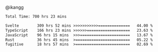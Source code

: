 @ikangg
<!--START_SECTION:waka-->

```txt
Total Time: 700 hrs 23 mins

Svelte        309 hrs 52 mins >>>>>>>>>>>==============   44.00 %
TypeScript    166 hrs 23 mins >>>>>>===================   23.63 %
JavaScript    96 hrs 15 mins  >>>======================   13.67 %
Rust          36 hrs 45 mins  >========================   05.22 %
fugitive      18 hrs 57 mins  >========================   02.69 %
```

<!--END_SECTION:waka-->
